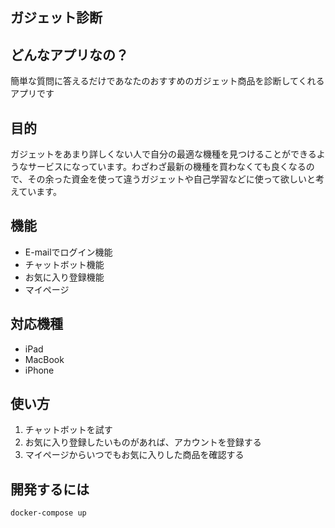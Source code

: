 ## ガジェット診断

## どんなアプリなの？

簡単な質問に答えるだけであなたのおすすめのガジェット商品を診断してくれるアプリです

## 目的
ガジェットをあまり詳しくない人で自分の最適な機種を見つけることができるようなサービスになっています。わざわざ最新の機種を買わなくても良くなるので、その余った資金を使って違うガジェットや自己学習などに使って欲しいと考えています。

## 機能
* E-mailでログイン機能
* チャットボット機能
* お気に入り登録機能
* マイページ

## 対応機種
* iPad
* MacBook
* iPhone

## 使い方
 1. チャットボットを試す
 2. お気に入り登録したいものがあれば、アカウントを登録する
 3. マイページからいつでもお気に入りした商品を確認する

## 開発するには
```docker-compose up```
